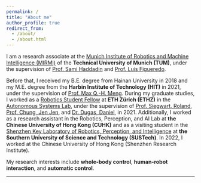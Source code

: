 ```yaml
---
permalink: /
title: "About me"
author_profile: true
redirect_from: 
  - /about/
  - /about.html
---
```


I am a research associate at the [Munich Institute of Robotics and Machine Intelligence (MIRMI)](https://www.mirmi.tum.de/en/mirmi/home/) of the **Technical University of Munich (TUM)**, under the supervision of [Prof. Sami Haddadin](https://scholar.google.de/citations?user=H1v0ztEAAAAJ&hl=de) and [Prof. Luis Figueredo](https://scholar.google.com/citations?user=ppZN58sAAAAJ&hl=en). <!--with the Marie Skłodowska-Curie Actions Scholarship in 2023 -->

Before that, I received my B.E. degree from Hainan University in 2018 and my M.E. degree from the **Harbin Institute of Technology (HIT)** in 2021, under the supervision of [Prof. Max Q.-H. Meng](http://www.ee.cuhk.edu.hk/~qhmeng/about.html). During my graduate studies, I worked as a [Robotics Student Fellow](https://center-for-robotics.ethz.ch/education/robotics-student-fellowship/2021-Robotics-Student-Fellows.html) at **ETH Zürich (ETHZ)** in the [Autonomous Systems Lab](https://asl.ethz.ch/), under the supervision of [Prof. Siegwart, Roland](https://scholar.google.com.hk/citations?hl=en&user=MDIyLnwAAAAJ), [Prof. Chung, Jen Jen](https://scholar.google.com/citations?user=FpzRM5UAAAAJ&hl=en), and [Dr. Dugas, Daniel](https://scholar.google.ch/citations?user=9v-eZhEAAAAJ&hl=en), in 2021. Additionally, I worked as a research assistant in the Robotics, Perception, and AI Lab at **the Chinese University of Hong Kong (CUHK)** and as a visiting student in the [Shenzhen Key Laboratory of Robotics, Perception, and Intelligence](http://robotics.lonwin.net/index.aspx) at **the Southern University of Science and Technology (SUSTech)**. In 2022, I worked at the Chinese University of Hong Kong (Shenzhen Research Institute).

My research interests include **whole-body control**, **human-robot interaction**, and **automatic control**.

---

